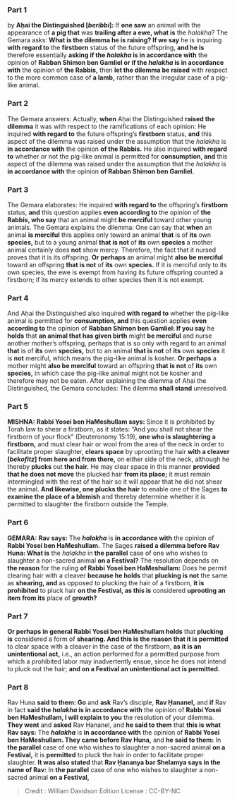 
### Part 1
by <b>Aḥai the Distinguished [<i>beribbi</i>]:</b> If <b>one saw</b> an animal with the appearance of <b>a pig that</b> was <b>trailing after a ewe, what is</b> the <i>halakha</i>? The Gemara asks: <b>What is the dilemma he is raising? If we say</b> he is inquiring <b>with regard to</b> the <b>firstborn</b> status of the future offspring, <b>and he is</b> therefore essentially <b>asking if the <i>halakha</i> is in accordance with</b> the opinion of <b>Rabban Shimon ben Gamliel or if the <i>halakha</i> is in accordance with</b> the opinion of <b>the Rabbis,</b> then <b>let the dilemma be raised</b> with respect to the more common case of <b>a lamb,</b> rather than the irregular case of a pig-like animal.

### Part 2
The Gemara answers: Actually, <b>when</b> Aḥai the Distinguished <b>raised the dilemma</b> it was with respect to the ramifications of each opinion: He inquired <b>with regard to</b> the future offspring’s <b>firstborn</b> status, <b>and</b> this aspect of the dilemma was raised under the assumption that the <i>halakha</i> is <b>in accordance with</b> the opinion <b>of the Rabbis.</b> He also inquired <b>with regard to</b> whether or not the pig-like animal is permitted for <b>consumption, and</b> this aspect of the dilemma was raised under the assumption that the <i>halakha</i> is <b>in accordance with</b> the opinion <b>of Rabban Shimon ben Gamliel.</b>

### Part 3
The Gemara elaborates: He inquired <b>with regard to</b> the offspring’s <b>firstborn</b> status, <b>and</b> this question applies <b>even according to</b> the opinion of <b>the Rabbis, who say</b> that an animal might <b>be merciful</b> toward other young animals. The Gemara explains the dilemma: One can say that <b>when</b> an animal <b>is merciful</b> this applies only toward an animal <b>that</b> is of <b>its</b> own <b>species,</b> but to a young animal <b>that is not</b> of <b>its</b> own <b>species</b> a mother animal certainly does <b>not</b> show mercy. Therefore, the fact that it nursed proves that it is its offspring. <b>Or perhaps</b> an animal might <b>also be merciful</b> toward an offspring <b>that is not</b> of <b>its</b> own <b>species.</b> If it is merciful only to its own species, the ewe is exempt from having its future offspring counted a firstborn; if its mercy extends to other species then it is not exempt.

### Part 4
And Aḥai the Distinguished also inquired <b>with regard to</b> whether the pig-like animal is permitted for <b>consumption, and</b> this question applies <b>even according to</b> the opinion of <b>Rabban Shimon ben Gamliel: If you say</b> he <b>holds</b> that <b>an animal that has given birth</b> might <b>be merciful</b> and nurse another mother’s offspring, perhaps that is so only with regard to an animal <b>that</b> is of <b>its</b> own <b>species,</b> but to an animal <b>that is not</b> of <b>its</b> own <b>species</b> it is <b>not</b> merciful, which means the pig-like animal is kosher. <b>Or perhaps</b> a mother might <b>also be merciful</b> toward an offspring <b>that is not</b> of <b>its</b> own <b>species,</b> in which case the pig-like animal might not be kosher and therefore may not be eaten. After explaining the dilemma of Aḥai the Distinguished, the Gemara concludes: The dilemma <b>shall stand</b> unresolved.

### Part 5
<strong>MISHNA:</strong> <b>Rabbi Yosei ben HaMeshullam says:</b> Since it is prohibited by Torah law to shear a firstborn, as it states: “And you shall not shear the firstborn of your flock” (Deuteronomy 15:19), <b>one who is slaughtering a firstborn,</b> and must clear hair or wool from the area of the neck in order to facilitate proper slaughter, <b>clears space</b> by uprooting the hair <b>with a cleaver [<i>bekofitz</i>] from here and from there,</b> on either side of the neck, although he thereby <b>plucks</b> out <b>the hair.</b> He may clear space in this manner <b>provided that he does not move</b> the plucked hair <b>from its place;</b> it must remain intermingled with the rest of the hair so it will appear that he did not shear the animal. <b>And likewise, one plucks the hair</b> to enable one of the Sages <b>to examine the place of a blemish</b> and thereby determine whether it is permitted to slaughter the firstborn outside the Temple.

### Part 6
<strong>GEMARA:</strong> <b>Rav says:</b> The <b><i>halakha</i></b> is <b>in accordance with</b> the opinion of <b>Rabbi Yosei ben HaMeshullam.</b> The Sages <b>raised a dilemma before Rav Huna: What is</b> the <i>halakha</i> in <b>the parallel</b> case of one who wishes to slaughter a non-sacred animal <b>on a Festival?</b> The resolution depends on <b>the reason</b> for the ruling <b>of Rabbi Yosei ben HaMeshullam:</b> Does he permit clearing hair with a cleaver <b>because he holds</b> that <b>plucking is not</b> the same as <b>shearing, and</b> as opposed to plucking the hair of a firstborn, <b>it is prohibited</b> to pluck hair <b>on the Festival, as this is</b> considered <b>uprooting an item from its</b> place of <b>growth?</b>

### Part 7
<b>Or perhaps in general Rabbi Yosei ben HaMeshullam holds</b> that <b>plucking is</b> considered a form of <b>shearing. And this is the reason that it is permitted</b> to clear space with a cleaver in the case of the firstborn, <b>as it is an unintentional act,</b> i.e., an action performed for a permitted purpose from which a prohibited labor may inadvertently ensue, since he does not intend to pluck out the hair; <b>and on a Festival an unintentional act is permitted.</b>

### Part 8
Rav Huna <b>said to them: Go</b> and <b>ask</b> Rav’s disciple, <b>Rav Ḥananel,</b> and <b>if</b> Rav in fact <b>said the <i>halakha</i> is in accordance with</b> the opinion of <b>Rabbi Yosei ben HaMeshullam, I will explain to you</b> the resolution of your dilemma. <b>They went</b> and <b>asked</b> Rav Ḥananel, and <b>he said to them</b> that <b>this is what Rav says:</b> The <b><i>halakha</i></b> is <b>in accordance with</b> the opinion of <b>Rabbi Yosei ben HaMeshullam. They came before Rav Huna,</b> and <b>he said to them:</b> In <b>the parallel</b> case of one who wishes to slaughter a non-sacred animal <b>on a Festival,</b> it is <b>permitted</b> to pluck the hair in order to facilitate proper slaughter. <b>It was also stated</b> that <b>Rav Ḥananya bar Shelamya says in the name of Rav:</b> In <b>the parallel</b> case of one who wishes to slaughter a non-sacred animal <b>on a Festival,</b>

>Credit : William Davidson Edition
>License : CC-BY-NC